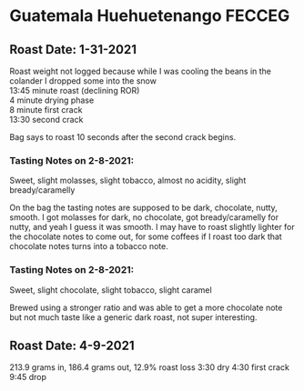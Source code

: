 # Guatemala Huehuetenango FECCEG

## Roast Date: 1-31-2021
Roast weight not logged because while I was cooling the beans in the colander I dropped some into the snow  
13:45 minute roast (declining ROR)  
4 minute drying phase  
8 minute first crack  
13:30 second crack

Bag says to roast 10 seconds after the second crack begins.

### Tasting Notes on 2-8-2021:
Sweet, slight molasses, slight tobacco, almost no acidity, slight bready/caramelly

On the bag the tasting notes are supposed to be dark, chocolate, nutty, smooth. I got molasses for dark, no chocolate, got bready/caramelly for nutty, and yeah I guess it was smooth. I may have to roast slightly lighter for the chocolate notes to come out, for some coffees if I roast too dark that chocolate notes turns into a tobacco note.

### Tasting Notes on 2-8-2021:
Sweet, slight chocolate, slight tobacco, slight caramel

Brewed using a stronger ratio and was able to get a more chocolate note but not much taste like a generic dark roast, not super interesting.

## Roast Date: 4-9-2021
213.9 grams in, 186.4 grams out, 12.9% roast loss
3:30 dry
4:30 first crack
9:45 drop
